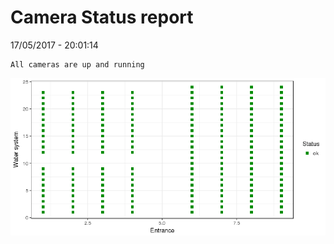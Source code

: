 Camera Status report
================
17/05/2017 - 20:01:14

    All cameras are up and running

![](camreport_files/figure-markdown_github/unnamed-chunk-2-1.png)
